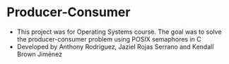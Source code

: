# Producer-Consumer
- This project was for Operating Systems course. The goal was to solve the producer-consumer problem using POSIX semaphores in C
- Developed by Anthony Rodriguez, Jaziel Rojas Serrano and Kendall Brown Jiménez
